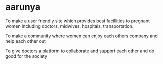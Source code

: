 # aarunya
To make a user friendly site which provides best facillities to pregnant women including doctors, midwives, hospitals, transportation.

To make a community where women can enjoy each others company and help each other out

To give doctors a platform to collaborate and support each other and do good for the society
